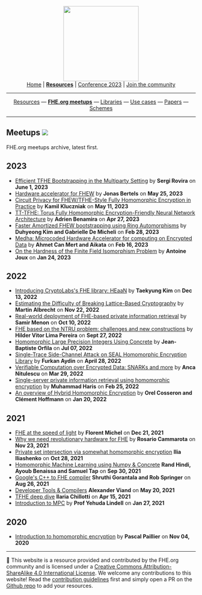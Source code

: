 <!-- Main header navigation -->
<p align="center">
  <img width="200" src="https://user-images.githubusercontent.com/5758427/180978488-db825482-5a58-4c7c-9589-c494a6f0be04.png"><br/>
  <a href="https://fhe-org.github.io">Home</a> | <a href="https://fhe-org.github.io/resources"><b>Resources</b></a> | <a href="https://fhe-org.github.io/conferences/conference-2023/home">Conference 2023</a> | <a href="https://fhe-org.github.io/community">Join the community</a>
</p>
<hr/>
<!-- /Main header navigation -->
<!-- Resource categories links -->
<p align="center">
  <a href="https://fhe-org.github.io/resources">Resources</a>
  —
  <a href="https://fhe-org.github.io/meetups"><b>FHE.org meetups</b></a>
  —
  <a href="https://fhe-org.github.io/resources/libraries">Libraries</a>
  —
  <a href="https://fhe-org.github.io/resources/use-cases">Use cases</a>
  —
  <a href="https://fhe-org.github.io/resources/papers">Papers</a>
  —
  <a href="https://fhe-org.github.io/resources/schemes">Schemes</a>
</p>
<hr/>
<!-- /Resource categories links -->

## Meetups [<img src="https://img.shields.io/badge/Edit%20this%20page%20on-Github-lightgrey?style=flat-square">](https://github.com/FHE-org/fhe-org.github.io/blob/main/meetups/README.md)

FHE.org meetups archive, latest first.

## 2023
- [Efficient TFHE Bootstrapping in the Multiparty Setting](https://fhe.org/meetups/025-Efficient_TFHE_Bootstrapping_in_the_Multiparty_Setting) by **Sergi Rovira** on **June 1, 2023**
- [Hardware accelerator for FHEW](https://fhe.org/meetups/024-Hardware_accelerator_for_FHEW) by **Jonas Bertels** on **May 25, 2023**
- [Circuit Privacy for FHEW/TFHE-Style Fully Homomorphic Encryption in Practice](https://fhe.org/meetups/023-Circuit_Privacy_for_FHEW-TFHE-Style_Fully_Homomorphic_Encryption_in_Practice) by **Kamil Kluczniak** on **May 11, 2023**
- [TT-TFHE: Torus Fully Homomorphic Encryption-Friendly Neural Network Architecture](https://fhe.org/meetups/022-TT-TFHE_Torus_Fully_Homomorphic_Encryption-Friendly_Neural_Network_Architecture) by **Adrien Benamira** on **Apr 27, 2023**
- [Faster Amortized FHEW bootstrapping using Ring Automorphisms](https://fhe.org/meetups/021-Faster_Amortized_FHE_bootstrapping_using_Ring_Automorphisms) by **Duhyeong Kim and Gabrielle De Micheli** on **Feb 28, 2023**
- [Medha: Microcoded Hardware Accelerator for computing on Encrypted Data](https://fhe-org.github.io/meetups/020-Medha_Microcoded_Hardware_Accelerator_for_computing_on_Encrypted_Data) by **Ahmet Can Mert and Aikata** on **Feb 16, 2023**
- [On the Hardness of the Finite Field Isomorphism Problem](https://fhe-org.github.io/meetups/019-On_the_Hardness_of_the_Finite_Field_Isomorphism_Problem) 	by **Antoine Joux** on **Jan 24, 2023**

## 2022

- [Introducing CryptoLabs's FHE library: HEaaN](https://fhe-org.github.io/meetups/018-Introducing_the_HEaaN_library_by_CryptoLab) by **Taekyung Kim** on **Dec 13, 2022**
- [Estimating the Difficulty of Breaking Lattice-Based Cryptography](https://fhe-org.github.io/meetups/017-Estimating_the_Difficulty_of_Breaking_Lattice_Based_Cryptography) by **Martin Albrecht** on **Nov 22, 2022**
- [Real-world deployment of FHE-based private information retrieval](https://fhe-org.github.io/meetups/016-real_world_deployment_of_FHE_based_private_information_retrieval) by **Samir Menon** on **Oct 10, 2022**
- [FHE based on the NTRU problem: challenges and new constructions](https://fhe-org.github.io/meetups/015-FHE_based_on_the_NTRU_problem) by	**Hilder Vitor Lima Pereira** on **Sept 27, 2022**
- [Homomorphic Large Precision Integers Using Concrete](https://fhe-org.github.io/meetups/014-homomorphic-Large-Precision-Integers-Using-Concrete) by **Jean-Baptiste Orfila** on **Jul 07, 2022**
- [Single-Trace Side-Channel Attack on SEAL Homomorphic Encryption Library](https://fhe-org.github.io/meetups/013-single-trace-side-channel-attack-on-seal-homomorphic-encryption-library) by **Furkan Aydin** on **April 28, 2022**
- [Verifiable Computation over Encrypted Data: SNARKs and more](https://fhe-org.github.io/meetups/012-verifiable-computation-over-encrypted-data-snarks-and-more) by **Anca Nitulescu** on **Mar 29, 2022**
- [Single-server private information retrieval using homomorphic encryption](https://fhe-org.github.io/meetups/011-single-server-private-information-retrieval-using-homomorphic-encryption) by **Muhammad Haris** on **Feb 25, 2022**
- [An overview of Hybrid Homomorphic Encryption](https://fhe-org.github.io/meetups/010-an-overview-of-hybrid-homomorphic-encryption) by **Orel Cosseron and Clément Hoffmann** on **Jan 20, 2022**

## 2021

- [FHE at the speed of light](https://fhe-org.github.io/meetups/009-fhe-at-the-speed-of-light) by **Florent Michel** on **Dec 21, 2021**
- [Why we need revolutionary hardware for FHE](https://fhe-org.github.io/meetups/008-why-we-need-revolutionary-hardware-for-fhe) by **Rosario Cammarota** on **Nov 23, 2021**
- [Private set intersection via somewhat homomorphic encryption](https://fhe-org.github.io/meetups/007-private-set-intersection-via-somewhat-homomorphic-encryption)  **Ilia Iliashenko** on **Oct 28, 2021**
- [Homomorphic Machine Learning using Numpy & Concrete](https://fhe-org.github.io/meetups/006-running-numpy-programs-homomorphically) **Rand Hindi, Ayoub Benaissa and Samuel Tap** on **Sep 30, 2021**
- [Google's C++ to FHE compiler](https://fhe-org.github.io/meetups/005-google-c++-to-fhe-transpiler) **Shruthi Gorantala and Rob Springer** on **Aug 26, 2021**
- [Developer Tools & Compilers](https://fhe-org.github.io/meetups/004-fhe-development-tools) **Alexander Viand** on **May 20, 2021**
- [TFHE deep dive](https://fhe-org.github.io/meetups/003-tfhe-deep-dive) **Ilaria Chillotti** on **Apr 15, 2021**
- [Introduction to MPC](https://fhe-org.github.io/meetups/002-introduction-to-mpc) by **Prof Yehuda Lindell** on **Jan 27, 2021**

## 2020

- [Introduction to homomorphic encryption](https://fhe-org.github.io/meetups/001-introduction-to-fhe) by **Pascal Paillier** on **Nov 04, 2020**


<!--- Footer --->
<hr/>
💙 This website is a resource provided and contributed by the FHE.org community and is licensed under a <a rel="license" href="http://creativecommons.org/licenses/by-sa/4.0/">Creative Commons Attribution-ShareAlike 4.0 International License</a>. We welcome any contributions to this website! Read the <a href="https://fhe-org.github.io/contrib">contribution guidelines</a> first and simply open a PR on the <a href="https://github.com/fhe-org/fhe-org">Github repo</a> to add your resources.


